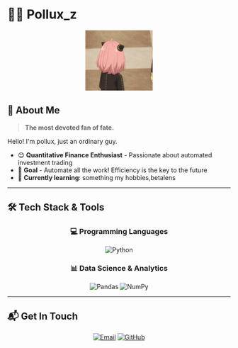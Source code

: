 # 🧑‍💻 Pollux_z

<div align="center">
  <img src="https://github.com/Polluxz/Pollux_z/blob/main/%E9%98%BF%E5%B0%BC%E4%BA%9A.gif" width="30%" alt="picture">
</div> 

## 🚀 About Me

> **The most devoted fan of fate.**

Hello! I'm pollux, just an ordinary guy.

- :blush: **Quantitative Finance Enthusiast** - Passionate about automated investment trading
- :dart: **Goal** - Automate all the work! Efficiency is the key to the future
- :book: **Currently learning**: something my hobbies,betalens

---

## 🛠️ Tech Stack & Tools

<div align="center">

### 💻 Programming Languages

![Python](https://img.shields.io/badge/Python-3776AB?style=for-the-badge&logo=python&logoColor=white)


### 📊 Data Science & Analytics

![Pandas](https://img.shields.io/badge/Pandas-150458?style=for-the-badge&logo=pandas&logoColor=white)
![NumPy](https://img.shields.io/badge/NumPy-013243?style=for-the-badge&logo=numpy&logoColor=white)


</div>


---

## 📬 Get In Touch

<div align="center">

[![Email](https://img.shields.io/badge/Email-fyya.621@qq.com-D14836?style=for-the-badge&logo=gmail&logoColor=white)](www.fyya.621@qq.com)
[![GitHub](https://img.shields.io/badge/GitHub-Polluxz-181717?style=for-the-badge&logo=github&logoColor=white)](https://github.com/Polluxz)


</div>
